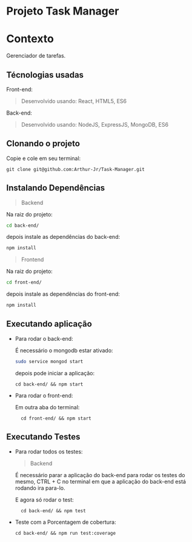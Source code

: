 # Projeto Task Manager

# Contexto
Gerenciador de tarefas.

## Técnologias usadas

Front-end:
> Desenvolvido usando: React, HTML5, ES6

Back-end:
> Desenvolvido usando: NodeJS, ExpressJS, MongoDB, ES6

## Clonando o projeto

Copie e cole em seu terminal:

```git clone git@github.com:Arthur-Jr/Task-Manager.git ```

## Instalando Dependências

> Backend

Na raiz do projeto:
```bash
cd back-end/ 
``` 
depois instale as dependências do back-end:
```bash
npm install
``` 

> Frontend

Na raiz do projeto:
```bash
cd front-end/
``` 
depois instale as dependências do front-end:
```bash
npm install
``` 
## Executando aplicação

* Para rodar o back-end:

  É necessário o mongodb estar ativado:
  ```bash
  sudo service mongod start 
  ```
  
  depois pode iniciar a aplicação:
  ```
  cd back-end/ && npm start
  ```

* Para rodar o front-end:

  Em outra aba do terminal:
  ```
    cd front-end/ && npm start
  ```

## Executando Testes

* Para rodar todos os testes:
  > Backend
  
  É necessário parar a aplicação do back-end para rodar os testes do mesmo, CTRL + C no terminal em que a aplicação do back-end
  está rodando ira para-lo.
  
  E agora só rodar o test:
  ```
    cd back-end/ && npm test
  ```
  
 * Teste com a Porcentagem de cobertura:

    ```
    cd back-end/ && npm run test:coverage
    ```
